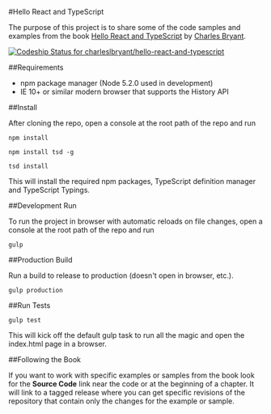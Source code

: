 
#Hello React and TypeScript

The purpose of this project is to share some of the code samples and examples from the book [Hello React and TypeScript](https://www.gitbook.com/book/charleslbryant/hello-react-and-typescript/details)  by [Charles Bryant](https://decoupledlogic.wordpress.com/). 

[ ![Codeship Status for charleslbryant/hello-react-and-typescript](https://codeship.com/projects/547ea050-a5fd-0133-eafe-326223f7077d/status?branch=master)](https://codeship.com/projects/129788)

##Requirements

- npm package manager (Node 5.2.0 used in development)
- IE 10+ or similar modern browser that supports the History API

##Install

After cloning the repo, open a console at the root path of the repo and run

`npm install`

`npm install tsd -g`

`tsd install`

This will install the required npm packages, TypeScript definition manager and TypeScript Typings.

##Development Run

To run the project in browser with automatic reloads on file changes, open a console at the root path of the repo and run

`gulp`

##Production Build

Run a build to release to production (doesn't open in browser, etc.).

`gulp production`

##Run Tests

`gulp test`

This will kick off the default gulp task to run all the magic and open the index.html page in a browser.

##Following the Book

If you want to work with specific examples or samples from the book look for the **Source Code** link near the code or at the beginning of a chapter. It will link to a tagged release where you can get specific revisions of the repository that contain only the changes for the example or sample.
